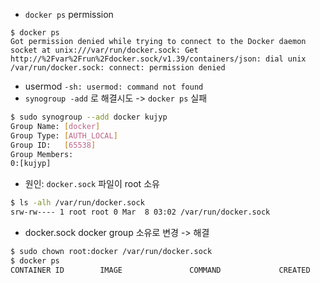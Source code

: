 - `docker ps` permission
```
$ docker ps
Got permission denied while trying to connect to the Docker daemon socket at unix:///var/run/docker.sock: Get http://%2Fvar%2Frun%2Fdocker.sock/v1.39/containers/json: dial unix /var/run/docker.sock: connect: permission denied
```
- usermod
`-sh: usermod: command not found`
- `synogroup -add` 로 해결시도 -> `docker ps` 실패
```bash
$ sudo synogroup --add docker kujyp
Group Name: [docker]
Group Type: [AUTH_LOCAL]
Group ID:   [65538]
Group Members:
0:[kujyp]
```
- 원인: `docker.sock` 파일이 root 소유
```bash
$ ls -alh /var/run/docker.sock
srw-rw---- 1 root root 0 Mar  8 03:02 /var/run/docker.sock
```
- docker.sock docker group 소유로 변경 -> 해결
```bash
$ sudo chown root:docker /var/run/docker.sock
$ docker ps
CONTAINER ID        IMAGE               COMMAND             CREATED             STATUS              PORTS               NAMES
```
